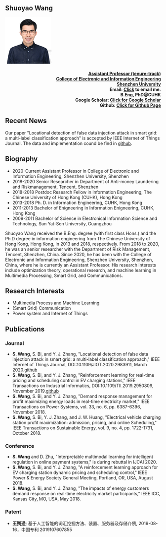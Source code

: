 <section  name="home" id="home" style="margin-top:50px">
    <h2>Shuoyao Wang</h2>
    <div class="left">
        <div align="left" class="col-md-4">
            <a target="_blank" href="./ShuoyaoWang.jpg">
            <img id="mobile-img" src="./ShuoyaoWang.jpg" width="150" border="0" alt=""></a>
        </div>
        <div align="right" class="col-md-5">
         <h4> 
            	<a href="https://profiles.stanford.edu/211069">Assistant Professor (tenure-track)</a><br>
                <a href="http://ceie.szu.edu.cn/szucie/">College of Electronic and Information Engineering</a><br>
                <a href="https://www.szu.edu.cn/">Shenzhen University</a><br>
              Email: <a class="lnkcls" href="mailto:w.shuoy@gmail.com">Click</a> to email me.<br/>
                B.Eng, PhD@CUHK <br />    
                Google Scholar: <a target="_blank" href="https://scholar.google.com.hk/citations?user=Bx2v5H8AAAAJ&amp;hl=en">Click for Google Scholar</a><br>
                Github: <a target="_blank" href="https://github.com/wsycuhk.github.io">Click for Github Page</a><br></h4>
</div>
</section>


## Recent News
Our paper "Locational detection of false data injection attack in smart grid: a multi-label classification approach" is accepted by IEEE Internet of Things Journal. The data and implementation cound be find in [github](https://github.com/wsyCUHK/WSYCUHK_FDIA).

## Biography
- 2020-Current Assistant Professor in College of Electronic and Information Engineering, Shenzhen University, Shenzhen
- 2018-2020 Senior Researcher in Department of Anti-money Laundering and Riskmanagement, Tencent, Shenzhen
- 2018-2018 Postdoc Research Fellow in Information Engineering, The Chinese University of Hong Kong (CUHK), Hong Kong
- 2013-2018 Ph. D. in Information Engineering, CUHK, Hong Kong
- 2011-2013 Bachelor of Enigneering in Information Enigneering, CUHK, Hong Kong 
- 2009-2011 Bachelor of Science in Electronical Information Science and Technology, Sun Yat-Sen University, Guangzhou

Shuoyao Wang received the B.Eng. degree (with first class Hons.) and the Ph.D degree in information engineering from The Chinese University of Hong Kong, Hong Kong, in 2013 and 2018, respectively. From 2018 to 2020, he was an senior researcher with the Department of Risk Management, Tencent, Shenzhen, China. Since 2020, he has been with the College of Electronic and Information Engineering, Shenzhen University, Shenzhen, China, where he is currently an Assistant Professor. His research interests include optimization theory, operational research, and machine learning in Multimedia Processing, Smart Grid, and Communications.

## Research Interests
- Multimedia Process and Machine Learning
- (Smart Grid) Communication
- Power system and Internet of Things

## Publications
### Journal
- **S. Wang**, S. Bi, and Y. J. Zhang, "Locational detection of false data injection attack in smart grid: a multi-label classification approach," IEEE Internet of Things Journal, DOI:10.1109/JIOT.2020.2983911, March 2020.[github](https://github.com/wsyCUHK/WSYCUHK_FDIA)
- **S. Wang**, S. Bi, and Y. J. Zhang, "Reinforcement learning for real-time pricing and scheduling control in EV charging stations," IEEE Transactions on Industrial Informatics, DOI:10.1109/TII.2019.2950809, November 2019.[github](https://github.com/wsyCUHK/Reinforcement-Learning-for-Real-time-Pricing-and-Scheduling-Control-in-EV-Charging-Stations) 
- **S. Wang**, S. Bi, and Y. J. Zhang, "Demand response management for profit maximizing energy loads in real-time electricity market,"  IEEE Transactions on Power Systems, vol. 33, no. 6, pp. 6387-6396, November 2018.
- **S. Wang**, S. Bi, Y. J. Zhang, and J. W. Huang, "Electrical vehicle charging station profit maximization: admission, pricing, and online Scheduling," IEEE Transactions on Sustainable Energy, vol. 9, no. 4, pp. 1722-1731, October 2018.

### Conference
- **S. Wang** and D. Zhu, "Interpretable multimodal learning for intelligent regulation in online payment systems," is during rebuttal in IJCAI 2020.
- **S. Wang**, S. Bi, and Y. J. Zhang, "A reinforcement learning approach for EV charging station dynamic pricing and scheduling control," IEEE Power & Energy Society General Meeting, Portland, OR, USA, August 2018.
- **S. Wang**, S. Bi, and Y. J. Zhang, "The impacts of energy customers demand response on real-time electricity market participants," IEEE ICC, Kansas City, MO, USA, May 2018. 

### Patent
- **王朔遥**; 基于人工智能的词汇挖掘方法、装置、服务器及存储介质, 2019-08-16，中国专利 2019107607855
